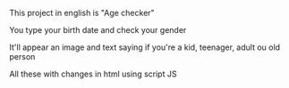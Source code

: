 This project in english is "Age checker"

You type your birth date and check your gender

It'll appear an image and text saying if you're a kid, teenager, adult ou old person

All these with changes in html using script JS